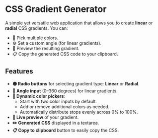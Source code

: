# CSS Gradient Generator

A simple yet versatile web application that allows you to create **linear** or **radial** CSS gradients. You can:

- 🎨 Pick multiple colors.
- ⚙️ Set a custom angle (for linear gradients).
- 👀 Preview the resulting gradient.
- 📋 Copy the generated CSS code to your clipboard.

## Features

- **🟢 Radio buttons** for selecting gradient type: **Linear** or **Radial**.
- **📐 Angle input** (0–360 degrees) for linear gradients.
- **🎨 Dynamic color pickers**:
  - Start with two color inputs by default.
  - Add or remove additional colors as needed.
  - Automatically distribute stops evenly across 0% to 100%.
- **🔎 Live preview** of your gradient.
- **✏️ Generated CSS** displayed in a textarea.
- **📋 Copy to clipboard** button to easily copy the CSS.
